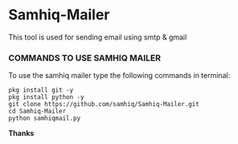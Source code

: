 # Samhiq-Mailer
  This tool is used for sending email using smtp &amp; gmail  
### COMMANDS TO USE SAMHIQ MAILER

To use the samhiq mailer type the following commands in terminal:
```shell script
pkg install git -y 
pkg install python -y 
git clone https://github.com/samhiq/Samhiq-Mailer.git
cd Samhiq-Mailer
python samhiqmail.py
```
<strong>Thanks</strong>

